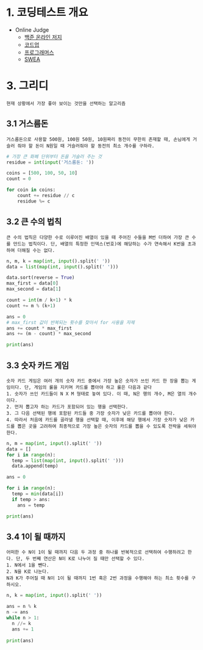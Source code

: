 # 1. 코딩테스트 개요

- Online Judge
  - [백준 온라인 저지](https://acmicpc.net)
  - [코드업](https://codeup.kr)
  - [프로그래머스](https://programmers.co.kr)
  - [SWEA](https://swexpertacademy.com)

# 3. 그리디

`현재 상황에서 가장 좋아 보이는 것만을 선택하는 알고리즘`

## 3.1 거스름돈

```
거스름돈으로 사용할 500원, 100원 50원, 10원짜리 동전이 무한히 존재할 때, 손님에게 거슬러 줘야 할 돈이 N원일 때 거슬러줘야 할 동전의 최소 개수를 구하라.
```

```python
# 가장 큰 화폐 단위부터 돈을 거슬러 주는 것
residue = int(input('거스름돈: '))

coins = [500, 100, 50, 10]
count = 0

for coin in coins:
    count += residue // c
    residue %= c
```

## 3.2 큰 수의 법칙

```
큰 수의 법칙은 다양한 수로 이루어진 배열이 있을 때 주어진 수들을 M번 더하여 가장 큰 수를 만드는 법칙이다. 단, 배열의 특정한 인덱스(번호)에 해당하는 수가 연속해서 K번을 초과하여 더해질 수는 없다.
```

```python
n, m, k = map(int, input().split(' '))
data = list(map(int, input().split(' ')))

data.sort(reverse = True)
max_first = data[0]
max_second = data[1]

count = int(m / k+1) * k
count += m % (k+1)

ans = 0
# max_first 값이 반복되는 횟수를 찾아서 for 사용을 자제
ans += count * max_first
ans += (m - count) * max_second

print(ans)
```

## 3.3 숫자 카드 게임

```
숫자 카드 게임은 여러 개의 숫자 카드 중에서 가장 높은 숫자가 쓰인 카드 한 장을 뽑는 게임이다. 단, 게임의 룰을 지키며 카드를 뽑아야 하고 룰은 다음과 같다
1. 숫자가 쓰인 카드들이 N X M 형태로 놓여 있다. 이 때, N은 행의 개수, M은 열의 개수이다.
2. 먼저 뽑고자 하는 카드가 포함되어 있는 행을 선택한다.
3. 그 다음 선택된 행에 포함된 카드들 중 가장 숫자가 낮은 카드를 뽑아야 한다.
4. 따라서 처음에 카드를 골라낼 행을 선택할 때, 이후에 해당 행에서 가장 숫자가 낮은 카드를 뽑은 곳을 고려하여 최종적으로 가장 높은 숫자의 카드를 뽑을 수 있도록 전략을 세워야 한다.
```

```python
n, m = map(int, input().split(' '))
data = []
for i in range(n):
  temp = list(map(int, input().split(' ')))
  data.append(temp)

ans = 0

for i in range(n):
  temp = min(data[i])
  if temp > ans:
    ans = temp

print(ans)
```

## 3.4 1이 될 때까지

```
어떠한 수 N이 1이 될 때까지 다음 두 과정 중 하나를 반복적으로 선택하여 수행하려고 한다. 단, 두 번째 연산은 N이 K로 나누어 질 때만 선택할 수 있다.
1. N에서 1을 뺀다.
2. N을 K로 나눈다.
N과 K가 주어질 때 N이 1이 될 때까지 1번 혹은 2번 과정을 수행해야 하는 최소 횟수를 구하시오.
```

```python
n, k = map(int, input().split(' '))

ans = n % k
n -= ans
while n > 1:
  n //= k
  ans += 1
  
print(ans)
```



